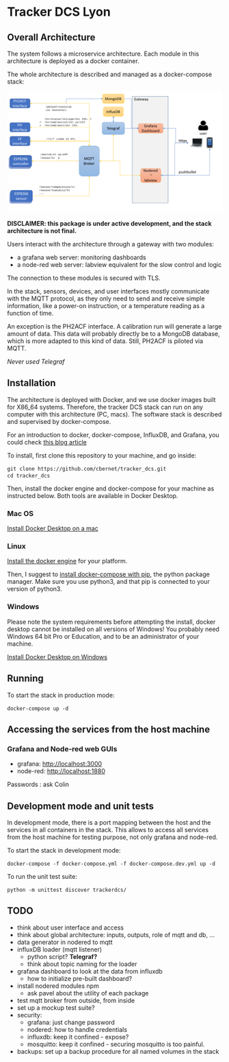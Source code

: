 # Tracker DCS Lyon

## Overall Architecture

The system follows a microservice architecture. Each module in this architecture is deployed as a docker container. 

The whole architecture is described and managed as a docker-compose stack: 

![](doc/architecture.png)

**DISCLAIMER: this package is under active development, and the stack architecture
is not final.**

Users interact with the architecture through a gateway with two modules: 

* a grafana web server: monitoring dashboards
* a node-red web server: labview equivalent for the slow control and logic

The connection to these modules is secured with TLS. 

In the stack, sensors, devices, and user interfaces mostly communicate with the MQTT protocol, as they
only need to send and receive simple information, like a power-on instruction, 
or a temperature reading as a function of time. 

An exception is the PH2ACF interface. A calibration run will generate a large amount of data.
This data will probably directly be to a MongoDB database, which is more adapted 
to this kind of data. Still, PH2ACF is piloted via MQTT.

*Never used Telegraf*

## Installation 

The architecture is deployed with Docker, and we use docker images built for X86_64 systems. 
Therefore, the tracker DCS stack can run on any computer with this architecture (PC, macs). 
The software stack is described and supervised by docker-compose. 

For an introduction to docker, docker-compose, InfluxDB, and Grafana,
you could check [this blog article](https://thedatafrog.com/en/articles/docker-influxdb-grafana/)

To install, first clone this repository to your machine, and go inside: 

```
git clone https://github.com/cbernet/tracker_dcs.git
cd tracker_dcs
```

Then, install the docker engine and docker-compose for your machine as instructed below. Both tools are available in Docker Desktop.

### Mac OS

[Install Docker Desktop on a mac](https://docs.docker.com/docker-for-mac/install/)

### Linux

[Install the docker engine](https://docs.docker.com/engine/install/) for your platform. 

Then, I suggest to [install docker-compose with pip](https://docs.docker.com/compose/install/#install-using-pip), the python package manager. Make sure you use python3, and that pip is connected to your version of python3. 

### Windows

Please note the system requirements before attempting the install, 
docker desktop cannot be installed on all versions of Windows! You probably need Windows
64 bit Pro or Education, and to be an administrator of your machine. 

[Install Docker Desktop on Windows](https://docs.docker.com/docker-for-windows/install/)


## Running

To start the stack in production mode: 

```
docker-compose up -d 
```

## Accessing the services from the host machine

### Grafana and Node-red web GUIs

* grafana: [http://localhost:3000](http://localhost:3000)
* node-red: [http://localhost:1880](http://localhost:1880)

Passwords : ask Colin


## Development mode and unit tests

In development mode, there is a port mapping between the host and the services 
in all containers in the stack. This allows to access all services from the host
machine for testing purpose, not only grafana and node-red. 

To start the stack in development mode: 

```
docker-compose -f docker-compose.yml -f docker-compose.dev.yml up -d
```

To run the unit test suite: 

```
python -m unittest discover trackerdcs/
```

## TODO

* think about user interface and access
* think about global architecture: inputs, outputs, role of mqtt and db, ... 
* data generator in nodered to mqtt
* influxDB loader (mqtt listener)
  * python script? **Telegraf?**
  * think about topic naming for the loader
* grafana dashboard to look at the data from influxdb
  * how to initialize pre-built dashboard?    
* install nodered modules npm 
  * ask pavel about the utility of each package
* test mqtt broker from outside, from inside 
* set up a mockup test suite? 
* security: 
  * grafana: just change password
  * nodered: how to handle credentials
  * influxdb: keep it confined - expose? 
  * mosquitto: keep it confined - securing mosquitto is too painful. 
* backups: set up a backup procedure for all named volumes in the stack 


